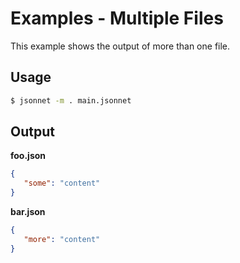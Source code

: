 # Examples - Multiple Files

This example shows the output of more than one file.

## Usage

```bash
$ jsonnet -m . main.jsonnet
```

## Output

**foo.json**

```json
{
   "some": "content"
}
```

**bar.json**

```json
{
   "more": "content"
}
```
